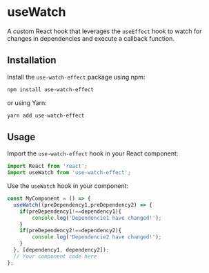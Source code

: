 
# useWatch

A custom React hook that leverages the `useEffect` hook to watch for changes in dependencies and execute a callback function.

## Installation

Install the `use-watch-effect` package using npm:

```bash
npm install use-watch-effect
```

or using Yarn:

```bash
yarn add use-watch-effect
```

## Usage

Import the `use-watch-effect` hook in your React component:

```javascript
import React from 'react';
import useWatch from 'use-watch-effect';
```

Use the `useWatch` hook in your component:

```javascript
const MyComponent = () => {
  useWatch((preDependency1,preDependency2) => {
    if(preDependency1!==dependency1){
        console.log('Dependencie1 have changed!');
    }
    if(preDependency2!==dependency2){
        console.log('Dependencie2 have changed!');
    }
  }, [dependency1, dependency2]);
  // Your component code here
};
```
